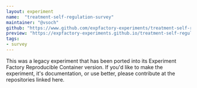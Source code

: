```yaml
---
layout: experiment
name:  "treatment-self-regulation-survey"
maintainer: "@vsoch"
github: "https://www.github.com/expfactory-experiments/treatment-self-regulation-survey"
preview: "https://expfactory-experiments.github.io/treatment-self-regulation-survey"
tags:
- survey
---
```


This was a legacy experiment that has been ported into its Experiment Factory Reproducible Container version. If you'd like to make the experiment, it's documentation, or use better, please contribute at the repositories linked here.
